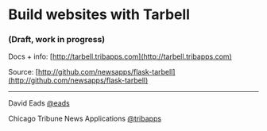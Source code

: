 # Build websites with Tarbell

### (Draft, work in progress)

Docs + info: [http://tarbell.tribapps.com](http://tarbell.tribapps.com)

Source: [http://github.com/newsapps/flask-tarbell](http://github.com/newsapps/flask-tarbell)

<hr/>

David Eads [@eads](http://twitter.com/eads)

Chicago Tribune News Applications [@tribapps](http://twitter.com/tribapps)

